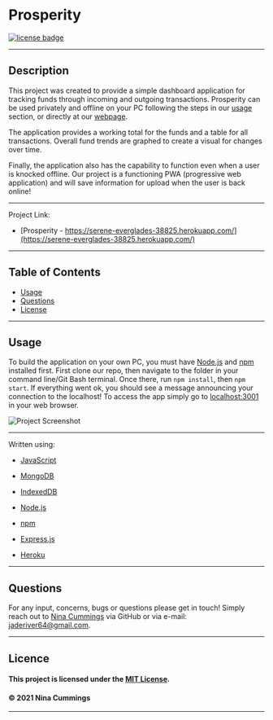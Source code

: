 
# Prosperity
<a href='https://opensource.org/licenses/MIT'><img src='https://img.shields.io/badge/license-MIT-blueviolet' alt='license badge'></a>

---------------------------------------

## Description

This project was created to provide a simple dashboard application for tracking funds through incoming and outgoing transactions. Prosperity can be used privately and offline on your PC following the steps in our [usage](#usage) section, or directly at our [webpage](https://serene-everglades-38825.herokuapp.com/).   

The application provides a working total for the funds and a table for all transactions.  Overall fund trends are graphed to create a visual for changes over time.

Finally, the application also has the capability to function even when a user is knocked offline.  Our project is a functioning PWA (progressive web application) and will save information for upload when the user is back online! 

---------------------------------------

Project Link: 

* [Prosperity - https://serene-everglades-38825.herokuapp.com/](https://serene-everglades-38825.herokuapp.com/)

---------------------------------------


## Table of Contents

* [Usage](#usage)
* [Questions](#questions)
* [License](#license)


---------------------------------------


## Usage

To build the application on your own PC, you must have [Node.js]("https://nodejs.org/") and [npm]("https://www.npmjs.com/") installed first.  First clone our repo, then navigate to the folder in your command line/Git Bash terminal.  Once there, run `npm install`, then `npm start`.  If everything went ok, you should see a message announcing your connection to the localhost!  To access the app simply go to [localhost:3001](http://localhost:3001/) in your web browser.


![Project Screenshot]("/public/images/screenshot.png")


---------------------------------------

Written using:

                    
* [JavaScript]("https://www.javascript.com/")
   
* [MongoDB]("https://www.mongodb.com/")
   
* [IndexedDB]("https://developer.mozilla.org/en-US/docs/Web/API/IndexedDB_API")
   
* [Node.js]("https://nodejs.org/")

* [npm]("https://www.npmjs.com/")

* [Express.js]("https://expressjs.com/")

* [Heroku]("https://www.heroku.com/home")
   

---------------------------------------

## Questions

For any input, concerns, bugs or questions please get in touch!  Simply reach out to [Nina Cummings](https://github.com/jaderiver62) via GitHub or via e-mail: jaderiver64@gmail.com.

---------------------------------------

## Licence


#### This project is licensed under the [MIT License](https://opensource.org/licenses/MIT).
#### &copy; 2021 Nina Cummings

---------------------------------------
    